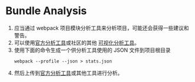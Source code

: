 # Bundle Analysis

1. 应当通过 webpack 项目模块分析工具来分析项目，可能还会获得一些建议和警告。
2. 可以使用[官方分析工具](https://github.com/webpack/analyse)或社区的其他
[可视化分析工具](https://webpack.js.org/guides/code-splitting/#bundle-analysis)。
3. 使用下面的命令生成一个供分析工具使用的 JSON 文件到项目根目录
    ```shell
    webpack --profile --json > stats.json
    ```
4. 然后上传到[官方分析工具](https://webpack.github.io/analyse/)或其他工具进行分析。
